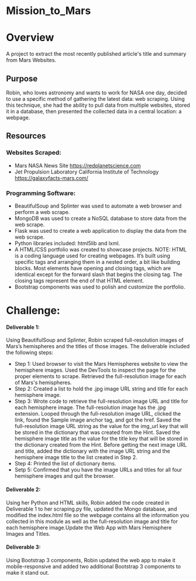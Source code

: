 # Mission_to_Mars

# Overview
A project to extract the most recently published article's title and summary from Mars Websites.

## Purpose
Robin, who loves astronomy and wants to work for NASA one day, decided to use a specific method of gathering the latest data: web scraping. Using this technique, she had the ability to pull data from multiple websites, stored it in a database, then presented the collected data in a central location: a webpage.

## Resources

### Websites Scraped: 

- Mars NASA News Site https://redplanetscience.com
- Jet Propulsion Laboratory California Institute of Technology https://galaxyfacts-mars.com/

### Programming Software:

- BeautifulSoup and Splinter was used to automate a web browser and perform a web scrape.
- MongoDB was used to create a NoSQL database to store data from the web scrape.
- Flask was used to create a web application to display the data from the web scrape.
- Python libraries included: html5lib and lxml.
- A HTML/CSS portfolio was created to showcase projects. NOTE: HTML is a coding language used for creating webpages. It’s built using specific tags and arranging them in a nested order, a bit like building blocks. Most elements have opening and closing tags, which are identical except for the forward slash that begins the closing tag. The closing tags represent the end of that HTML element.
- Bootstrap components was used to polish and customize the portfolio.

# Challenge: 

#### Deliverable 1: 
Using BeautifulSoup and Splinter, Robin scraped full-resolution images of Mars’s hemispheres and the titles of those images. The deliverable included the following steps:

- Step 1: Used browser to visit the Mars Hemispheres website to view the hemisphere images. Used the DevTools to inspect the page for the proper elements to scrape. Retrieved the full-resolution image for each of Mars's hemispheres.
- Step 2: Created a list to hold the .jpg image URL string and title for each hemisphere image.
- Step 3: Wrote code to retrieve the full-resolution image URL and title for each hemisphere image. The full-resolution image has the .jpg extension. Looped through the full-resolution image URL, clicked the link, found the Sample image anchor tag, and got the href. Saved the full-resolution image URL string as the value for the img_url key that will be stored in the dictionary that was created from the Hint.
Saved the hemisphere image title as the value for the title key that will be stored in the dictionary created from the Hint. Before getting the next image URL and title, added the dictionary with the image URL string and the hemisphere image title to the list created in Step 2.
- Step 4: Printed the list of dictionary items. 
- Setp 5: Confirmed that you have the image URLs and titles for all four hemisphere images and quit the browser.

#### Deliverable 2: 
Using her Python and HTML skills, Robin added the code created in Deliverable 1 to her scraping.py file, updated the Mongo database, and modified the index.html file so the webpage contains all the information you collected in this module as well as the full-resolution image and title for each hemisphere image.Update the Web App with Mars Hemisphere Images and Titles.

#### Deliverable 3: 
Using Bootstrap 3 components, Robin updated the web app to make it mobile-responsive and added two additional Bootstrap 3 components to make it stand out.